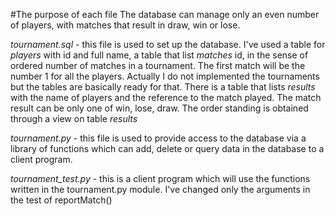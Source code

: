 
#The purpose of each file
The database can manage only an even number of players, with matches that result in draw, win or lose. 

_tournament.sql_  - this file is used to set up the database. I've used a table for _players_ with id and full name, a table that list _matches_ id, in the sense of ordered number of matches in a tournament. The first match will be the number 1 for all the players. Actually I do not implemented the tournaments but the tables are basically ready for that. There is a table that lists _results_ with the name of players and the reference to the match played. The match result can be only one of win, lose, draw. The order standing is obtained through a view on table _results_ 

_tournament.py_ - this file is used to provide access to the database via a library of functions which can add, delete or query data in the database to a client program. 

_tournament\_test.py_ - this is a client program which will use the functions written in the tournament.py module. I've changed only the arguments in the test of reportMatch() 

